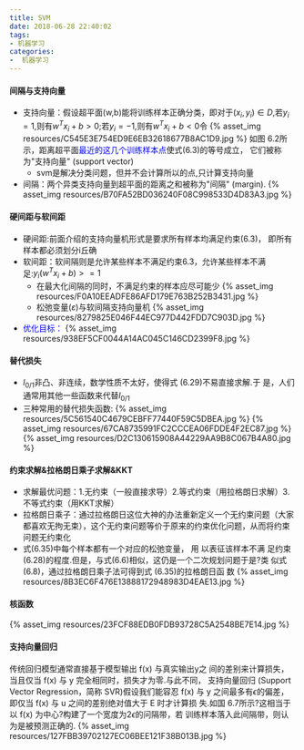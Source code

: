 ```yaml
---
title: SVM
date: 2018-06-28 22:40:02
tags: 
- 机器学习
categories: 
-  机器学习
---
```


#### 间隔与支持向量
- 支持向量：假设超平面(w,b)能将训练样本正确分类，即对于$(x_i,y_i)\in D$,若$y_i=1$,则有$w^Tx_i+b>0$;若$y_i=-1$,则有$w^Tx_i+b<0$令
  {% asset_img resources/C545E3E754ED9E6EB32618677B8AC1D9.jpg %}
  如图 6.2所示，距离超平面<font color='blue'>最近的这几个训练样本点</font>使式(6.3)的等号成立， 它们被称为"支持向量" (support vector)
  - svm是解决分类问题，但并不会计算所以的点,只计算支持向量
- 间隔：两个异类支持向量到超平面的距离之和被称为"间隔" (margin).
  {% asset_img resources/B70FA52BD036240F08C998533D4D83A3.jpg %}

#### 硬间距与软间距
- 硬间距:前面介绍的支持向量机形式是要求所有样本均满足约束(6.3)， 即所有样本都必须划分i丘确
- 软间距：软间隔则是允许某些样本不满足约束6.3，允许某些样本不满足:$y_i(w^Tx_i+b)>=1$
  - 在最大化间隔的同时，不满足约束的样本应尽可能少
  {% asset_img resources/F0A10EEADFE86AFD179E763B252B3431.jpg %}
  - 松弛变量($\varepsilon$)与软间隔支持向量机
  {% asset_img resources/8279825E046F44EC977D442FDD7C903D.jpg %}
- <font color='blue'>优化目标：</font>
  {% asset_img resources/938EF5CF0044A14AC045C146CD2399F8.jpg %}

#### 替代损失
- $l_{0/1}$非凸、非连续，数学性质不太好，使得式 (6.29)不易直接求解.于 是，人们通常用其他一些函数来代替$l_{0/1}$
- 三种常用的替代损失函数:
  {% asset_img resources/5C561540C4679CEBFF77440F59C5DBEA.jpg %}
  {% asset_img resources/67CA8735991FC2CCCEA06FDDE4F2EC87.jpg %}
  {% asset_img resources/D2C130615908A44229AA9B8C067B4A80.jpg %}

#### 约束求解&拉格朗日乘子求解&KKT
- 求解最优问题：1.无约束（一般直接求导）2.等式约束（用拉格朗日求解）3.不等式约束（用KKT求解）
- 拉格朗日乘子：通过拉格朗日这位大神的办法重新定义一个无约束问题（大家都喜欢无拘无束），这个无约束问题等价于原来的约束优化问题，从而将约束问题无约束化
- 式(6.35)中每个样本都有一个对应的松弛变量， 用 以表征该样本不满 足约束(6.28)的程度.但是，与式(6.6)相似，这仍是一个二次规划问题于是?类 似式 (6.8)，通过拉格朗日乘子法可得到式 (6.35)的拉格朗日函 数
  {% asset_img resources/8B3EC6F476E13888172948983D4EAE13.jpg %}

#### 核函数
{% asset_img resources/23FCF88EDB0FDB93728C5A2548BE7E14.jpg %}

#### 支持向量回归
传统回归模型通常直接基于模型输出 f(x) 与真实输出y之 间的差别来计算损失，当且仅当 f(x) 与 y 完全相同时，损失才为零.与此不同， 支持向量回归 (Support Vector Regression，简称 SVR)假设我们能容忍 f(x) 与 y 之间最多有$\epsilon$的偏差，即仅当 f(x) 与 u 之间的差别绝对值大于 E 时才计算损 失.如国 6.7所示?这相当于以 f(x) 为中心?构建了一个宽度为$2\epsilon$的问隔带，若 训练样本落入此间隔带，则认为是被预测正确的.
{% asset_img resources/127FBB39702127EC06BEE121F38B013B.jpg %}